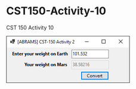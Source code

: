 # CST150-Activity-10
 CST 150 Activity 10

![alt text](https://raw.githubusercontent.com/IttyBittyNinja/CST150-Activity-2/main/Windows%20Form.png?token=GHSAT0AAAAAABVCNKXTRSE6XZCOY5NESB3QYZL5KBQ)